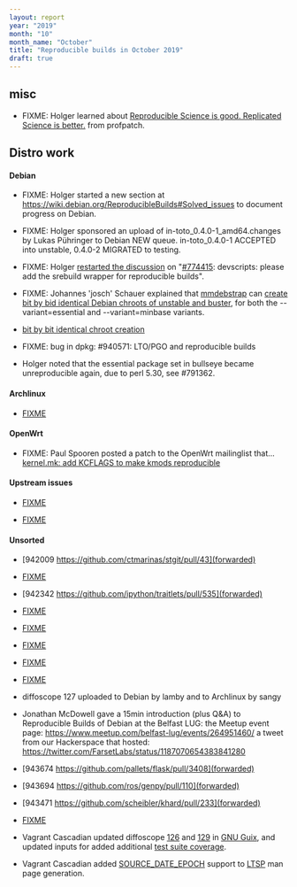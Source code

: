 ```yaml
---
layout: report
year: "2019"
month: "10"
month_name: "October"
title: "Reproducible builds in October 2019"
draft: true
---
```


## misc

* FIXME: Holger learned about [Reproducible Science is good. Replicated Science is better.](https://rescience.github.io/) from profpatch.

## Distro work

#### Debian

* FIXME: Holger started a new section at https://wiki.debian.org/ReproducibleBuilds#Solved_issues to document progress on Debian.

* FIXME: Holger sponsored an upload of in-toto_0.4.0-1_amd64.changes by Lukas Pühringer to Debian NEW queue. in-toto_0.4.0-1 ACCEPTED into unstable, 0.4.0-2 MIGRATED to testing.

* FIXME: Holger [restarted the discussion](https://bugs.debian.org/cgi-bin/bugreport.cgi?bug=774415#270) on "[#774415](https://bugs.debian.org/cgi-bin/bugreport.cgi?bug=774415): devscripts: please add the srebuild wrapper for reproducible builds".

* FIXME: Johannes 'josch' Schauer explained that [mmdebstrap](https://tracker.debian.org/mmdebstrap) can [create bit by bid identical Debian chroots of unstable and buster](https://lists.debian.org/debian-devel/2019/10/msg00101.html), for both the --variant=essential and --variant=minbase variants.

* [bit by bit identical chroot creation](https://alioth-lists.debian.net/pipermail/reproducible-builds/Week-of-Mon-20191007/011759.html)

* FIXME: bug in dpkg: #940571: LTO/PGO and reproducible builds

* Holger noted that the essential package set in bullseye became unreproducible again, due to perl 5.30, see #791362.

#### Archlinux

* [FIXME](https://github.com/archlinux/archweb/issues/244)

#### OpenWrt

* FIXME: Paul Spooren posted a patch to the OpenWrt mailinglist that... [kernel.mk: add KCFLAGS to make kmods reproducible](https://lists.infradead.org/pipermail/openwrt-devel/2019-October/019248.html)

#### Upstream issues

* [FIXME](https://github.com/pypa/setuptools/pull/1305#issuecomment-538810632)

* [FIXME](https://guix.gnu.org/blog/2019/guix-reduces-bootstrap-seed-by-50/)

#### Unsorted


* [942009 https://github.com/ctmarinas/stgit/pull/43](forwarded)

* [FIXME](https://github.com/ctmarinas/stgit/pull/43#issuecomment-541256140)

* [942342 https://github.com/ipython/traitlets/pull/535](forwarded)

* [FIXME](https://arstechnica.com/information-technology/2019/10/chemists-discover-cross-platform-python-scripts-not-so-cross-platform/)

* [FIXME](https://github.com/KhronosGroup/SPIRV-Tools/pull/2982)

* [FIXME](https://gitlab.gnome.org/GNOME/libchamplain/merge_requests/9)

* [FIXME](https://bugs.debian.org/cgi-bin/bugreport.cgi?bug=942867)

* [FIXME](https://bugs.debian.org/cgi-bin/bugreport.cgi?bug=942870)

* diffoscope 127 uploaded to Debian by lamby and to Archlinux by sangy

* Jonathan McDowell gave a 15min introduction (plus Q&A) to Reproducible Builds of Debian at the Belfast LUG: 
   the Meetup event page: https://www.meetup.com/belfast-lug/events/264951460/
   a tweet from our Hackerspace that hosted: https://twitter.com/FarsetLabs/status/1187070654383841280


* [943674 https://github.com/pallets/flask/pull/3408](forwarded)

* [943694 https://github.com/ros/genpy/pull/110](forwarded)

* [943471 https://github.com/scheibler/khard/pull/233](forwarded)

* [FIXME](https://lists.debian.org/debian-devel/2019/10/msg00301.html)

* Vagrant Cascadian updated diffoscope [126](https://git.savannah.gnu.org/cgit/guix.git/commit/?id=c3704ecaa537f96dfca2f820c3af5357a6208ce6) and  [129](https://git.savannah.gnu.org/cgit/guix.git/commit/?id=d332fd860f89ed426a2b05eaa8f7a76ff6aab58f) in [GNU Guix](https://guix.gnu.org/), and updated inputs for added additional [test suite coverage](https://git.savannah.gnu.org/cgit/guix.git/commit/?id=36f5f23c1af640782aa47dbfed6352e3d4c957ff).

* Vagrant Cascadian added [SOURCE_DATE_EPOCH](https://reproducible-builds.org/docs/source-date-epoch/) support to [LTSP](https://ltsp.github.io/) man page generation.
